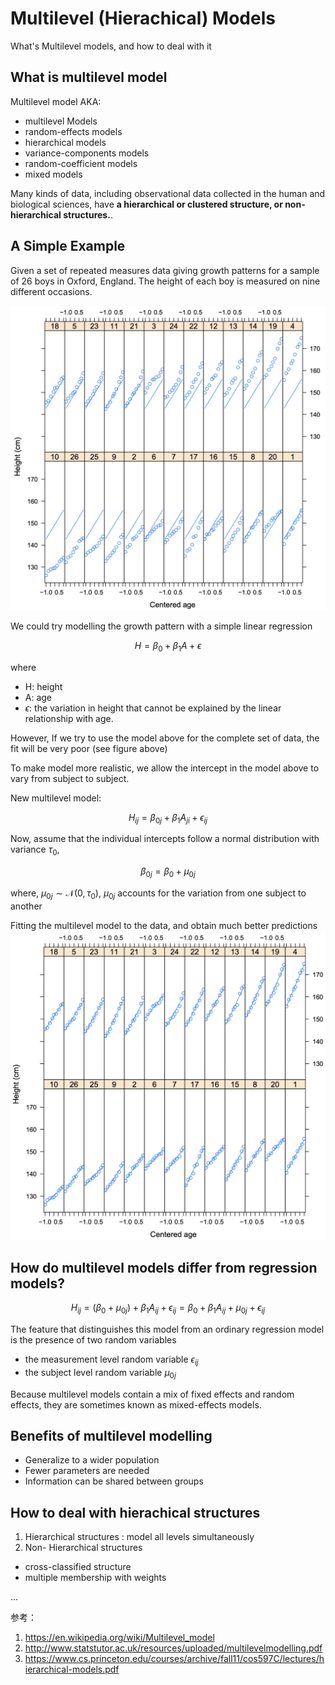 # Multilevel (Hierachical) Models

What's Multilevel models, and how to deal with it

## What is multilevel model
Multilevel model AKA: 
- multilevel Models
- random-effects models 
- hierarchical models 
- variance-components models
- random-coefficient models
- mixed models


Many kinds of data, including observational data collected in the human and biological sciences, have **a hierarchical or clustered structure, or non-hierarchical structures.**.


## A Simple Example

Given a set of repeated measures data giving growth patterns for a sample of 26 boys in Oxford, England. The height of each boy is measured on nine different occasions.

![height](/images/stats/hm.1.png)

We could try modelling the growth pattern with a simple linear regression

$$
H = \beta_0 + \beta_1 A + \epsilon
$$ 

where 
- H: height
- A: age 
- $\epsilon$: the variation in height that
cannot be explained by the linear relationship with age.

However,  If we try to use the model above for the complete set of data, the fit will be very poor (see figure above)


To make model more realistic, we allow the intercept in the model above to vary from subject to subject. 

New multilevel model:

$$
H_{ij} = \beta_{0j} + \beta_1 A_{ji} + \epsilon_{ij}
$$

Now, assume that the individual intercepts follow a normal distribution with variance $\tau_{0}$,

$$
\beta_{0j} = \beta_{0} + \mu_{0j}
$$ 

where, $\mu_{0j} \sim \mathcal{N} (0, \tau_0)$, $\mu_{0j}$ accounts for the variation from one subject to another

Fitting the multilevel model to the data, and obtain much better predictions
![height](/images/stats/hm.2.png)



## How do multilevel models differ from regression models?

$$
H_{ij} = (\beta_0 + \mu_{0j}) + \beta_1 A_{ij} + \epsilon_{ij} = \beta_0 + \beta_1 A_{ij} + \mu_{0j} + \epsilon_{ij}
$$


The feature that distinguishes this model from an ordinary regression model is the presence
of two random variables 
- the measurement level random variable $\epsilon_{ij}$
- the subject level 
random variable $\mu_{0j}$


Because multilevel models contain a mix of fixed effects and random effects, they are sometimes known as mixed-effects models.


## Benefits of multilevel modelling

- Generalize to a wider population
- Fewer parameters are needed
- Information can be shared between groups


## How to deal with hierachical structures

1. Hierarchical structures : model all levels simultaneously  
2. Non- Hierarchical structures
  -  cross-classified structure
  -  multiple membership with weights

...

参考：

1. https://en.wikipedia.org/wiki/Multilevel_model
2. http://www.statstutor.ac.uk/resources/uploaded/multilevelmodelling.pdf
3. https://www.cs.princeton.edu/courses/archive/fall11/cos597C/lectures/hierarchical-models.pdf
